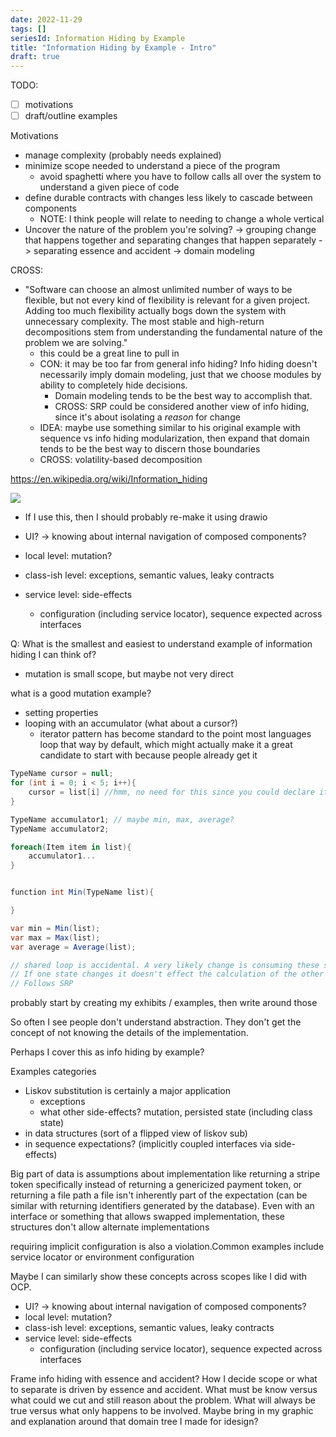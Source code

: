 ```yaml
---
date: 2022-11-29
tags: []
seriesId: Information Hiding by Example
title: "Information Hiding by Example - Intro"
draft: true
---
```


<!--more-->

TODO: 
- [ ] motivations
- [ ] draft/outline examples 

Motivations
- manage complexity (probably needs explained)
- minimize scope needed to understand a piece of the program
  - avoid spaghetti where you have to follow calls all over the system to understand a given piece of code
- define durable contracts with changes less likely to cascade between components
  - NOTE: I think people will relate to needing to change a whole vertical 
- Uncover the nature of the problem you're solving? -> grouping change that happens together and separating changes that happen separately -> separating essence and accident -> domain modeling


CROSS: [](../posts/../../posts/2021-11-12-BDD-pushes-the-right-extensibility.md)
- "Software can choose an almost unlimited number of ways to be flexible, but not every kind of flexibility is relevant for a given project. Adding too much flexibility actually bogs down the system with unnecessary complexity. The most stable and high-return decompositions stem from understanding the fundamental nature of the problem we are solving."
  - this could be a great line to pull in
  - CON: it may be too far from general info hiding? Info hiding doesn't necessarily imply domain modeling, just that we choose modules by ability to completely hide decisions. 
    - Domain modeling tends to be the best way to accomplish that.
    - CROSS: SRP could be considered another view of info hiding, since it's about isolating a *reason* for change
  - IDEA: maybe use something similar to his original example with sequence vs info hiding modularization, then expand that domain tends to be the best way to discern those boundaries
  - CROSS: volatility-based decomposition

https://en.wikipedia.org/wiki/Information_hiding

![](../../../public/post-media/IDesign-System/iDesignSolutionScrubbing.png)
- If I use this, then I should probably re-make it using drawio


- UI? -> knowing about internal navigation of composed components?
- local level: mutation?
- class-ish level: exceptions, semantic values, leaky contracts
- service level: side-effects
  - configuration (including service locator), sequence expected
across interfaces


Q: What is the smallest and easiest to understand example of information hiding I can think of?
- mutation is small scope, but maybe not very direct


what is a good mutation example?
- setting properties
- looping with an accumulator (what about a cursor?)
  - iterator pattern has become standard to the point most languages loop that way by default, which might actually make it a great candidate to start with because people already get it


```cs
TypeName cursor = null;
for (int i = 0; i < 5; i++){
    cursor = list[i] //hmm, no need for this since you could declare it in the loop, but iterator is still better. No index complexities
}
```

```cs
TypeName accumulator1; // maybe min, max, average?
TypeName accumulator2;

foreach(Item item in list){
    accumulator1...
}


function int Min(TypeName list){

}

var min = Min(list);
var max = Max(list);
var average = Average(list);

// shared loop is accidental. A very likely change is consuming these stats separately. 
// If one state changes it doesn't effect the calculation of the other stats, so they should not be tied together
// Follows SRP
```

probably start by creating my exhibits / examples, then write around those


So often I see people don't understand abstraction. They don't get the
concept of not knowing the details of the implementation.

Perhaps I cover this as info hiding by example?

Examples categories
- Liskov substitution is certainly a major application
  - exceptions
  - what other side-effects? mutation, persisted state (including class state)
- in data structures (sort of a flipped view of liskov sub)
- in sequence expectations? (implicitly coupled interfaces via side-effects)



Big part of data is assumptions about implementation like returning a
stripe token specifically instead of returning a genericized payment
token, or returning a file path a file isn't inherently part of the
expectation (can be similar with returning identifiers generated by
the database). Even with an interface or something that allows swapped
implementation, these structures don't allow alternate implementations

requiring implicit configuration is also a violation.Common examples
include service locator or environment configuration


Maybe I can similarly show these concepts across scopes like I did with OCP.

- UI? -> knowing about internal navigation of composed components?
- local level: mutation?
- class-ish level: exceptions, semantic values, leaky contracts
- service level: side-effects
  - configuration (including service locator), sequence expected
across interfaces


Frame info hiding with essence and accident?
How I decide scope or what to separate is driven by essence and accident. What must be know versus what could we cut and still reason about the problem. What will always be true versus what only happens to be involved.
Maybe bring in my graphic and explanation around that domain tree I made for idesign?